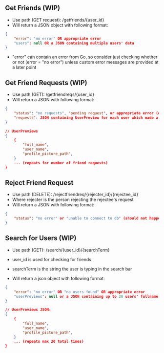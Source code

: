 ## Get Friends (WIP)

-   Use path (GET request): /getfriends/{user_id}
-   Will return a JSON object with following format:

```json
{
    "error": "no error" OR appropriate error
    "users": null OR a JSON containing multiple users' data
}
```

-   "error" can contain an error from Go, so consider just checking whether or not (error = "no error") unless custom error messages are provided at a later point

## Get Friend Requests (WIP)

-   Use path (GET): /getfriendreqs/{user_id}
-   Will return a JSON with following format:

```json
{
    "status": "no requests", "pending request", or appropriate error (only "unable to connect to db")
    "requests": JSON containing UserPreview for each user which made a request (see below)
}

// UserPreviews
{
    {
        "full_name",
        "user_name",
        "profile_picture_path",
    }
    ... (repeats for number of friend requests)
}
```

## Reject Friend Request

-   Use path (DELETE): /rejectfriendreq/{rejecter_id}/{rejectee_id}
-   Where rejecter is the person rejecting the rejectee's request
-   Will return a JSON with following format:

```json
{
    "status": "no error" or "unable to connect to db" (should not happen)
}
```

## Search for Users (WIP)

-   Use path (GET): /search/{user_id}/{searchTerm}
-   user_id is used for checking for friends
-   searchTerm is the string the user is typing in the search bar

-   Will return a json object with following format:

```json
{
    "error": "no error" OR "no users found" OR appropriate error
    "userPreviews": null or a JSON containing up to 20 users' fullname + username + profile picture path
}

// UserPreviews JSON:
{
    {
        "full_name",
        "user_name",
        "profile_picture_path",
    }
    ... (repeats max 20 total times)
}
```
